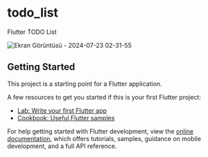# todo_list

Flutter TODO List

![Ekran Görüntüsü - 2024-07-23 02-31-55](https://github.com/user-attachments/assets/5b5f3af8-5487-4137-bf40-553977b404c1)


## Getting Started

This project is a starting point for a Flutter application.

A few resources to get you started if this is your first Flutter project:

- [Lab: Write your first Flutter app](https://docs.flutter.dev/get-started/codelab)
- [Cookbook: Useful Flutter samples](https://docs.flutter.dev/cookbook)

For help getting started with Flutter development, view the
[online documentation](https://docs.flutter.dev/), which offers tutorials,
samples, guidance on mobile development, and a full API reference.
